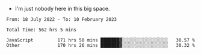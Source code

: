 - I'm just nobody here in this big space.


<!--START_SECTION:waka-->

```text
From: 18 July 2022 - To: 10 February 2023

Total Time: 562 hrs 5 mins

JavaScript         171 hrs 50 mins ███████▓░░░░░░░░░░░░░░░░░   30.57 %
Other              170 hrs 26 mins ███████▓░░░░░░░░░░░░░░░░░   30.32 %
```

<!--END_SECTION:waka-->
